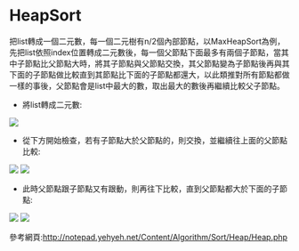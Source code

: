 # HeapSort
把list轉成一個二元數，每一個二元樹有n/2個內部節點，以MaxHeapSort為例，先把list依照index位置轉成二元數後，每一個父節點下面最多有兩個子節點，當其中子節點比父節點大時，將其子節點與父節點交換，其父節點變為子節點後再與其下面的子節點做比較直到其節點比下面的子節點都還大，以此類推對所有節點都做一樣的事後，父節點會是list中最大的數，取出最大的數後再繼續比較父子節點。

- 將list轉成二元數:

![](http://notepad.yehyeh.net/Content/Algorithm/Sort/Heap/img/DataToHeap.png)

- 從下方開始檢查，若有子節點大於父節點的，則交換，並繼續往上面的父節點比較:

![](http://notepad.yehyeh.net/Content/Algorithm/Sort/Heap/img/Heapify03.png)
![](http://notepad.yehyeh.net/Content/Algorithm/Sort/Heap/img/Heapify04.png)

- 此時父節點跟子節點又有跟動，則再往下比較，直到父節點都大於下面的子節點:

![](http://notepad.yehyeh.net/Content/Algorithm/Sort/Heap/img/Heapify05.png)
![](http://notepad.yehyeh.net/Content/Algorithm/Sort/Heap/img/Heapify06.png)

參考網頁:http://notepad.yehyeh.net/Content/Algorithm/Sort/Heap/Heap.php
